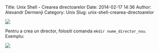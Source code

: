 Title: Unix Shell - Crearea directoarelor
Date: 2014-02-17 14:36
Author: Alexandr Dermenji
Category: Unix
Slug: unix-shell-crearea-directoarelor

![](http://wallsaved.com/wp-content/uploads/2014/01/create-a-wallpaper.jpg)

Pentru a crea un director, folositi comanda `mkdir nume_director_nou`.
Exemplu:  

![](http://content.screencast.com/users/alexderm/folders/Jing/media/471049b5-d9cb-41bb-b287-3d9b5c5f3e49/2014-02-13_1636.png)
